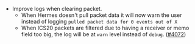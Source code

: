 - Improve logs when clearing packet.
  * When Hermes doesn't pull packet data it will now warn the user
    instead of logging `pulled packet data for 0 events out of X`
  * When ICS20 packets are filtered due to having a receiver or memo
    field too big, the log will be at `warn` level instead of `debug`.
  ([\#4072](https://github.com/informalsystems/hermes/issues/4072))